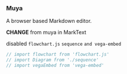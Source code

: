 ### Muya

A browser based Markdown editor.

**CHANGE** from muya in MarkText

disabled `flowchart.js` `sequence` `and vega-embed`

```javascript
// import flowchart from 'flowchart.js'
// import Diagram from './sequence'
// import vegaEmbed from 'vega-embed'
```
